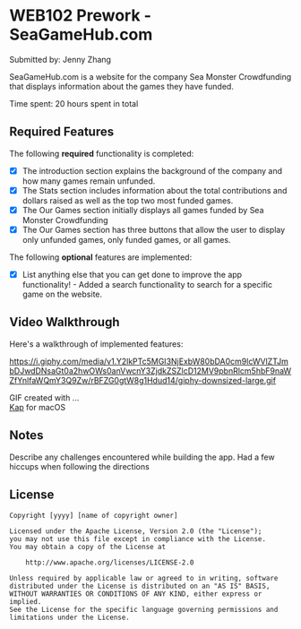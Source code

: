 # WEB102 Prework - SeaGameHub.com

Submitted by: Jenny Zhang

SeaGameHub.com is a website for the company Sea Monster Crowdfunding that displays information about the games they have funded.

Time spent: 20 hours spent in total

## Required Features

The following **required** functionality is completed:

* [X] The introduction section explains the background of the company and how many games remain unfunded.
* [X] The Stats section includes information about the total contributions and dollars raised as well as the top two most funded games.
* [X] The Our Games section initially displays all games funded by Sea Monster Crowdfunding
* [X] The Our Games section has three buttons that allow the user to display only unfunded games, only funded games, or all games.

The following **optional** features are implemented:

* [X] List anything else that you can get done to improve the app functionality!
      - Added a search functionality to search for a specific game on the website.

## Video Walkthrough

Here's a walkthrough of implemented features:

https://i.giphy.com/media/v1.Y2lkPTc5MGI3NjExbW80bDA0cm9lcWVlZTJmbDJwdDNsaGt0a2hwOWs0anVwcnY3ZjdkZSZlcD12MV9pbnRlcm5hbF9naWZfYnlfaWQmY3Q9Zw/rBFZG0gtW8g1Hdud14/giphy-downsized-large.gif 

GIF created with ...  
[Kap](https://getkap.co/) for macOS


## Notes

Describe any challenges encountered while building the app.
Had a few hiccups when following the directions

## License

    Copyright [yyyy] [name of copyright owner]

    Licensed under the Apache License, Version 2.0 (the "License");
    you may not use this file except in compliance with the License.
    You may obtain a copy of the License at

        http://www.apache.org/licenses/LICENSE-2.0

    Unless required by applicable law or agreed to in writing, software
    distributed under the License is distributed on an "AS IS" BASIS,
    WITHOUT WARRANTIES OR CONDITIONS OF ANY KIND, either express or implied.
    See the License for the specific language governing permissions and
    limitations under the License.
